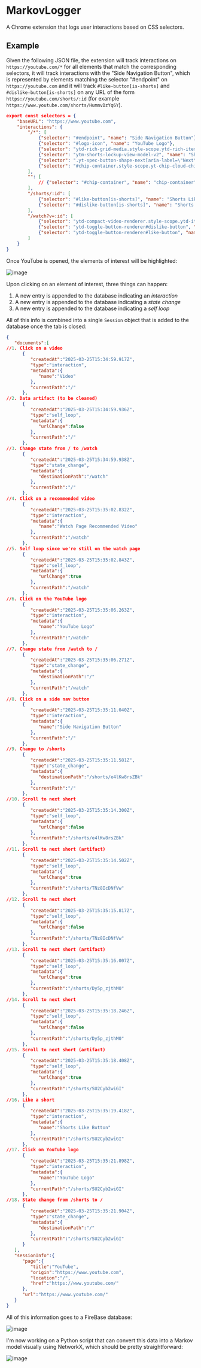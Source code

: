 # MarkovLogger

A Chrome extension that logs user interactions based on CSS selectors.

## Example

Given the following JSON file, the extension will track interactions on `https://youtube.com/*` for all elements
that match the corresponding selectors, it will track interactions with the "Side Navigation Button", which is represented by elements matching the selector "#endpoint" on `https://youtube.com` and it will track `#like-button[is-shorts]` and `#dislike-button[is-shorts]` on any URL of the form `https://youtube.com/shorts/:id` (for example `https://www.youtube.com/shorts/HummvDzYq6Y`).

```json
export const selectors = {
    "baseURL": "https://www.youtube.com",
    "interactions": {
        "/*": [
            {"selector": "#endpoint", "name": "Side Navigation Button"},
            {"selector": "#logo-icon", "name": "YouTube Logo"},
            {"selector": "ytd-rich-grid-media.style-scope.ytd-rich-item-renderer", "name": "Video"},
            {"selector": "ytm-shorts-lockup-view-model-v2", "name": "Shorts on Miniplayer"},
            {"selector": ".yt-spec-button-shape-next[aria-label=\"Next\"]", "name": "Next Button"},
            {"selector": "#chip-container.style-scope.yt-chip-cloud-chip-renderer", "name": "Category Button"}
        ],
        "": [
            // {"selector": "#chip-container", "name": "chip-container"}
        ],
        "/shorts/:id": [
            {"selector": "#like-button[is-shorts]", "name": "Shorts Like Button"},
            {"selector": "#dislike-button[is-shorts]", "name": "Shorts Dislike Button"}
        ],
        "/watch?v=:id": [
            {"selector": "ytd-compact-video-renderer.style-scope.ytd-item-section-renderer", "name": "Watch Page Recommended Video"},
            {"selector": "ytd-toggle-button-renderer#dislike-button", "name": "Comment Dislike Button"},
            {"selector": "ytd-toggle-button-renderer#like-button", "name": "Comment Like Button"},
        ]
    }
}
```
Once YouTube is opened, the elements of interest will be highlighted:

![image](https://github.com/user-attachments/assets/2d78ab01-192e-4488-ba06-756535598827)


Upon clicking on an element of interest, three things can happen:

1. A new entry is appended to the database indicating an _interaction_
2. A new entry is appended to the database indicating a _state change_
3. A new entry is appended to the database indicating a _self loop_

All of this info is combined into a single `Session` object that is added to the database once the tab is closed:

```json
{
   "documents":[
//1. Click on a video
      {
         "createdAt":"2025-03-25T15:34:59.917Z",
         "type":"interaction",
         "metadata":{
            "name":"Video"
         },
         "currentPath":"/"
      },
//2. Data artifact (to be cleaned)
      {
         "createdAt":"2025-03-25T15:34:59.936Z",
         "type":"self_loop",
         "metadata":{
            "urlChange":false
         },
         "currentPath":"/"
      },
//3. Change state from / to /watch
      {
         "createdAt":"2025-03-25T15:34:59.938Z",
         "type":"state_change",
         "metadata":{
            "destinationPath":"/watch"
         },
         "currentPath":"/"
      },
//4. Click on a recommended video
      {
         "createdAt":"2025-03-25T15:35:02.832Z",
         "type":"interaction",
         "metadata":{
            "name":"Watch Page Recommended Video"
         },
         "currentPath":"/watch"
      },
//5. Self loop since we're still on the watch page
      {
         "createdAt":"2025-03-25T15:35:02.843Z",
         "type":"self_loop",
         "metadata":{
            "urlChange":true
         },
         "currentPath":"/watch"
      },
//6. Click on the YouTube logo
      {
         "createdAt":"2025-03-25T15:35:06.263Z",
         "type":"interaction",
         "metadata":{
            "name":"YouTube Logo"
         },
         "currentPath":"/watch"
      },
//7. Change state from /watch to /
      {
         "createdAt":"2025-03-25T15:35:06.271Z",
         "type":"state_change",
         "metadata":{
            "destinationPath":"/"
         },
         "currentPath":"/watch"
      },
//8. Click on a side nav button
      {
         "createdAt":"2025-03-25T15:35:11.040Z",
         "type":"interaction",
         "metadata":{
            "name":"Side Navigation Button"
         },
         "currentPath":"/"
      },
//9. Change to /shorts
      {
         "createdAt":"2025-03-25T15:35:11.581Z",
         "type":"state_change",
         "metadata":{
            "destinationPath":"/shorts/e4lKw8rsZBk"
         },
         "currentPath":"/"
      },
//10. Scroll to next short
      {
         "createdAt":"2025-03-25T15:35:14.300Z",
         "type":"self_loop",
         "metadata":{
            "urlChange":false
         },
         "currentPath":"/shorts/e4lKw8rsZBk"
      },
//11. Scroll to next short (artifact)
      {
         "createdAt":"2025-03-25T15:35:14.502Z",
         "type":"self_loop",
         "metadata":{
            "urlChange":true
         },
         "currentPath":"/shorts/TNz8IcDNfVw"
      },
//12. Scroll to next short
      {
         "createdAt":"2025-03-25T15:35:15.817Z",
         "type":"self_loop",
         "metadata":{
            "urlChange":false
         },
         "currentPath":"/shorts/TNz8IcDNfVw"
      },
//13. Scroll to next short (artifact)
      {
         "createdAt":"2025-03-25T15:35:16.007Z",
         "type":"self_loop",
         "metadata":{
            "urlChange":true
         },
         "currentPath":"/shorts/Dy5p_zjthM0"
      },
//14. Scroll to next short
      {
         "createdAt":"2025-03-25T15:35:18.246Z",
         "type":"self_loop",
         "metadata":{
            "urlChange":false
         },
         "currentPath":"/shorts/Dy5p_zjthM0"
      },
//15. Scroll to next short (artifact)
      {
         "createdAt":"2025-03-25T15:35:18.408Z",
         "type":"self_loop",
         "metadata":{
            "urlChange":true
         },
         "currentPath":"/shorts/SU2Cyb2wiGI"
      },
//16. Like a short
      {
         "createdAt":"2025-03-25T15:35:19.418Z",
         "type":"interaction",
         "metadata":{
            "name":"Shorts Like Button"
         },
         "currentPath":"/shorts/SU2Cyb2wiGI"
      },
//17. Click on YouTube logo
      {
         "createdAt":"2025-03-25T15:35:21.898Z",
         "type":"interaction",
         "metadata":{
            "name":"YouTube Logo"
         },
         "currentPath":"/shorts/SU2Cyb2wiGI"
      },
//18. State change from /shorts to /
      {
         "createdAt":"2025-03-25T15:35:21.904Z",
         "type":"state_change",
         "metadata":{
            "destinationPath":"/"
         },
         "currentPath":"/shorts/SU2Cyb2wiGI"
      }
   ],
   "sessionInfo":{
      "page":{
         "title":"YouTube",
         "origin":"https://www.youtube.com",
         "location":"/",
         "href":"https://www.youtube.com/"
      },
      "url":"https://www.youtube.com/"
   }
}
```

All of this information goes to a FireBase database:

![image](https://github.com/user-attachments/assets/6ca7d1af-9bd7-4585-8afd-2d751d34d2db)


I'm now working on a Python script that can convert this data into a Markov model visually using NetworkX, which should be pretty straightforward:

![image](https://github.com/user-attachments/assets/b952b5f6-72da-49fe-aa89-69981e3b2f33)



